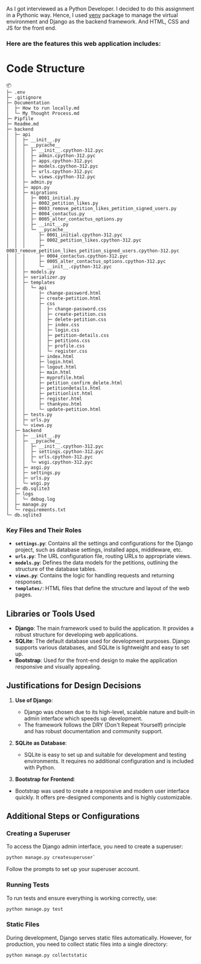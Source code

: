 As I got interviewed as a Python Developer. I decided to do this assignment in a Pythonic way.
Hence, I used [venv](https://packaging.python.org/en/latest/guides/installing-using-pip-and-virtual-environments/#create-and-use-virtual-environments) package to manage the virtual environment and Django as the backend framework.
And HTML, CSS and JS for the front end.

### Here are the features this web application includes:




# Code Structure
```
📦 
├─ .env
├─ .gitignore
├─ Documentation
│  ├─ How to run locally.md
│  └─ My Thought Process.md
├─ Pipfile
├─ Readme.md
├─ backend
│  ├─ api
│  │  ├─ __init__.py
│  │  ├─ __pycache__
│  │  │  ├─ __init__.cpython-312.pyc
│  │  │  ├─ admin.cpython-312.pyc
│  │  │  ├─ apps.cpython-312.pyc
│  │  │  ├─ models.cpython-312.pyc
│  │  │  ├─ urls.cpython-312.pyc
│  │  │  └─ views.cpython-312.pyc
│  │  ├─ admin.py
│  │  ├─ apps.py
│  │  ├─ migrations
│  │  │  ├─ 0001_initial.py
│  │  │  ├─ 0002_petition_likes.py
│  │  │  ├─ 0003_remove_petition_likes_petition_signed_users.py
│  │  │  ├─ 0004_contactus.py
│  │  │  ├─ 0005_alter_contactus_options.py
│  │  │  ├─ __init__.py
│  │  │  └─ __pycache__
│  │  │     ├─ 0001_initial.cpython-312.pyc
│  │  │     ├─ 0002_petition_likes.cpython-312.pyc
│  │  │     ├─ 0003_remove_petition_likes_petition_signed_users.cpython-312.pyc
│  │  │     ├─ 0004_contactus.cpython-312.pyc
│  │  │     ├─ 0005_alter_contactus_options.cpython-312.pyc
│  │  │     └─ __init__.cpython-312.pyc
│  │  ├─ models.py
│  │  ├─ serializer.py
│  │  ├─ templates
│  │  │  └─ api
│  │  │     ├─ change-password.html
│  │  │     ├─ create-petition.html
│  │  │     ├─ css
│  │  │     │  ├─ change-password.css
│  │  │     │  ├─ create-petition.css
│  │  │     │  ├─ delete-petition.css
│  │  │     │  ├─ index.css
│  │  │     │  ├─ login.css
│  │  │     │  ├─ petition-details.css
│  │  │     │  ├─ petitions.css
│  │  │     │  ├─ profile.css
│  │  │     │  └─ register.css
│  │  │     ├─ index.html
│  │  │     ├─ login.html
│  │  │     ├─ logout.html
│  │  │     ├─ main.html
│  │  │     ├─ myprofile.html
│  │  │     ├─ petition_confirm_delete.html
│  │  │     ├─ petitiondetails.html
│  │  │     ├─ petitionlist.html
│  │  │     ├─ register.html
│  │  │     ├─ thankyou.html
│  │  │     └─ update-petition.html
│  │  ├─ tests.py
│  │  ├─ urls.py
│  │  └─ views.py
│  ├─ backend
│  │  ├─ __init__.py
│  │  ├─ __pycache__
│  │  │  ├─ __init__.cpython-312.pyc
│  │  │  ├─ settings.cpython-312.pyc
│  │  │  ├─ urls.cpython-312.pyc
│  │  │  └─ wsgi.cpython-312.pyc
│  │  ├─ asgi.py
│  │  ├─ settings.py
│  │  ├─ urls.py
│  │  └─ wsgi.py
│  ├─ db.sqlite3
│  ├─ logs
│  │  └─ debug.log
│  ├─ manage.py
│  └─ requirements.txt
└─ db.sqlite3
```
### Key Files and Their Roles

-   **`settings.py`**: Contains all the settings and configurations for the Django project, such as database settings, installed apps, middleware, etc.
-   **`urls.py`**: The URL configuration file, routing URLs to appropriate views.
-   **`models.py`**: Defines the data models for the petitions, outlining the structure of the database tables.
-   **`views.py`**: Contains the logic for handling requests and returning responses.
-   **`templates/`**: HTML files that define the structure and layout of the web pages.

## Libraries or Tools Used

-   **Django**: The main framework used to build the application. It provides a robust structure for developing web applications.
-   **SQLite**: The default database used for development purposes. Django supports various databases, and SQLite is lightweight and easy to set up.
-   **Bootstrap**: Used for the front-end design to make the application responsive and visually appealing.

## Justifications for Design Decisions

1.  **Use of Django**:
    
    -   Django was chosen due to its high-level, scalable nature and built-in admin interface which speeds up development.
    -   The framework follows the DRY (Don't Repeat Yourself) principle and has robust documentation and community support.
2.  **SQLite as Database**:
    
    -   SQLite is easy to set up and suitable for development and testing environments. It requires no additional configuration and is included with Python.

3.  **Bootstrap for Frontend**:

-   Bootstrap was used to create a responsive and modern user interface quickly. It offers pre-designed components and is highly customizable.

## Additional Steps or Configurations

### Creating a Superuser

To access the Django admin interface, you need to create a superuser:

```sh
python manage.py createsuperuser` 
```
Follow the prompts to set up your superuser account.

### Running Tests

To run tests and ensure everything is working correctly, use:

```sh
python manage.py test
```

### Static Files

During development, Django serves static files automatically. However, for production, you need to collect static files into a single directory:

```sh
python manage.py collectstatic
```
